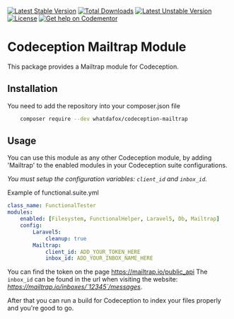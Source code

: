 [![Latest Stable Version](https://poser.pugx.org/whatdafox/codeception-mailtrap/v/stable.svg)](https://packagist.org/packages/whatdafox/codeception-mailtrap) [![Total Downloads](https://poser.pugx.org/whatdafox/codeception-mailtrap/downloads.svg)](https://packagist.org/packages/whatdafox/codeception-mailtrap) [![Latest Unstable Version](https://poser.pugx.org/whatdafox/codeception-mailtrap/v/unstable.svg)](https://packagist.org/packages/whatdafox/codeception-mailtrap) [![License](https://poser.pugx.org/whatdafox/codeception-mailtrap/license.svg)](https://packagist.org/packages/whatdafox/codeception-mailtrap)
[![Get help on Codementor](https://cdn.codementor.io/badges/get_help_github.svg)](https://www.codementor.io/foxted)

# Codeception Mailtrap Module

This package provides a Mailtrap module for Codeception. 

## Installation

You need to add the repository into your composer.json file

```bash
    composer require --dev whatdafox/codeception-mailtrap
```

## Usage

You can use this module as any other Codeception module, by adding 'Mailtrap' to the enabled modules in your Codeception suite configurations.

*You must setup the configuration variables: `client_id` and `inbox_id`.*

Example of functional.suite.yml

```yml
class_name: FunctionalTester
modules:
    enabled: [Filesystem, FunctionalHelper, Laravel5, Db, Mailtrap]
    config:
        Laravel5:
            cleanup: true
        Mailtrap:
            client_id: ADD_YOUR_TOKEN_HERE
            inbox_id: ADD_YOUR_INBOX_NAME_HERE
 ```     

  You can find the token on the page https://mailtrap.io/public_api
  The `inbox_id` can be found in the url when visiting the website: *https://mailtrap.io/inboxes/`12345`/messages*.
  
  After that you can run a build for Codeception to index your files properly and you're good to go.
